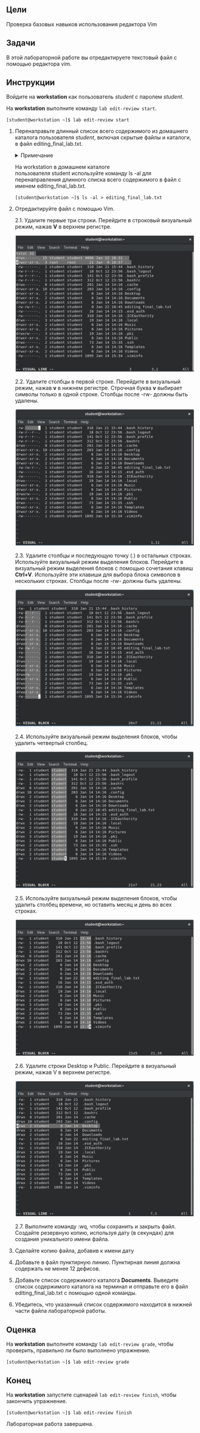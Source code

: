 ## Цели

Проверка базовых навыков использования редактора Vim

## Задачи

В этой лабораторной работе вы отредактируете текстовый файл с помощью редактора vim.

## Инструкции

Войдите на **workstation** как пользователь *student* с паролем *student*.

На **workstation** выполните команду `lab edit-review start`.

```
[student@workstation ~]$ lab edit-review start
```

1.	Перенаправьте длинный список всего содержимого из домашнего каталога пользователя *student*, включая скрытые файлы и каталоги, в файл editing_final_lab.txt.

    <details>
    <summary>Примечание</summary>

    Вывод может немного отличаться от показанных примеров.
    </details>

    На workstation в домашнем каталоге пользователя student используйте команду ls -al для перенаправления длинного списка всего содержимого в файл с именем editing_final_lab.txt.

    ```
    [student@workstation ~]$ ls -al > editing_final_lab.txt
    ```

2.	Отредактируйте файл с помощью Vim.

    2.1. Удалите первые три строки. Перейдите в строковый визуальный режим, нажав **V** в верхнем регистре.

    ![](assets/5.4.1.png)

    2.2. Удалите столбцы в первой строке. Перейдите в визуальный режим, нажав **v** в нижнем регистре. Строчная буква **v** выбирает символы только в одной строке. Столбцы после -rw- должны быть удалены.

    ![](assets/5.4.2.png)

    2.3. Удалите столбцы и последующую точку (.) в остальных строках. Используйте визуальный режим выделения блоков. Перейдите в визуальный режим выделения блоков с помощью сочетания клавиш **Ctrl+V**. Используйте эти клавиши для выбора блока символов в нескольких строках. Столбцы после -rw- должны быть удалены.

    ![](assets/5.4.3.png)

    2.4. Используйте визуальный режим выделения блоков, чтобы удалить четвертый столбец.

    ![](assets/5.4.4.png)

    2.5. Используйте визуальный режим выделения блоков, чтобы удалить столбец времени, но оставить месяц и день во всех строках.

    ![](assets/5.4.5.png)

    2.6. Удалите строки Desktop и Public. Перейдите в визуальный режим, нажав V в верхнем регистре.

    ![](assets/5.4.6.png)

    2.7. Выполните команду :wq, чтобы сохранить и закрыть файл. Создайте резервную копию, используя дату (в секундах) для создания уникального имени файла.

3. Сделайте копию файла, добавив к имени дату

4.	Добавьте в файл пунктирную линию. Пунктирная линия должна содержать не менее 12 дефисов.

5.	Добавьте список содержимого каталога **Documents**. Выведите список содержимого каталога на терминал и отправьте его в файл editing_final_lab.txt с помощью одной команды.

6.	Убедитесь, что указанный список содержимого находится в нижней части файла лабораторной работы.


## Оценка

На **workstation** выполните команду `lab edit-review grade`, чтобы проверить, правильно ли было выполнено упражнение.

```
[student@workstation ~]$ lab edit-review grade
```

## Конец

На **workstation** запустите сценарий `lab edit-review finish`, чтобы закончить упражнение.

```
[student@workstation ~]$ lab edit-review finish
```

Лабораторная работа завершена.
